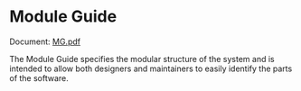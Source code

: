 # Module Guide

Document: [MG.pdf](MG.pdf)

The Module Guide specifies the modular structure of the system and is intended to allow both designers and maintainers to easily identify the parts of the software.
